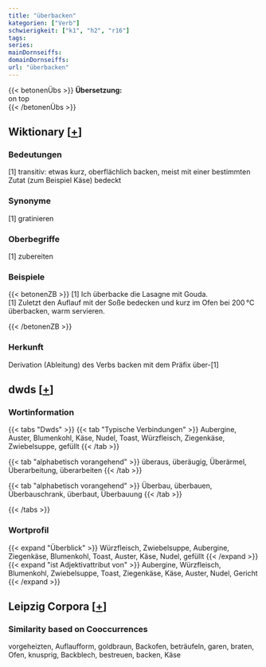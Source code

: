 ```yaml
---
title: "überbacken"
kategorien: ["Verb"]
schwierigkeit: ["k1", "h2", "r16"]
tags:
series:
mainDornseiffs:
domainDornseiffs:
url: "überbacken"
---
```


{{< betonenÜbs >}}
**Übersetzung:**  
on top  
{{< /betonenÜbs >}}

## Wiktionary [[+](https://de.wiktionary.org/wiki/überbacken)]

### Bedeutungen
[1] transitiv: etwas kurz, oberflächlich backen, meist mit einer bestimmten Zutat (zum Beispiel Käse) bedeckt  

### Synonyme
[1] gratinieren  

### Oberbegriffe
[1] zubereiten  

### Beispiele
{{< betonenZB >}}
[1] Ich überbacke die Lasagne mit Gouda.  
[1] Zuletzt den Auflauf mit der Soße bedecken und kurz im Ofen bei 200 °C überbacken, warm servieren.  

{{< /betonenZB >}}
### Herkunft
Derivation (Ableitung) des Verbs backen mit dem Präfix über-[1]  



## dwds [[+](https://www.dwds.de/wb/überbacken)]

### Wortinformation
{{< tabs "Dwds" >}}
{{< tab "Typische Verbindungen" >}}
Aubergine, Auster, Blumenkohl, Käse, Nudel, Toast, Würzfleisch, Ziegenkäse, Zwiebelsuppe, gefüllt
{{< /tab >}}

{{< tab "alphabetisch vorangehend" >}}
überaus, überäugig, Überärmel, Überarbeitung, überarbeiten
{{< /tab >}}

{{< tab "alphabetisch vorangehend" >}}
Überbau, überbauen, Überbauschrank, überbaut, Überbauung
{{< /tab >}}

{{< /tabs >}}

### Wortprofil
{{< expand "Überblick" >}} Würzfleisch, Zwiebelsuppe, Aubergine, Ziegenkäse, Blumenkohl, Toast, Auster, Käse, Nudel, gefüllt {{< /expand >}}
{{< expand "ist Adjektivattribut von" >}} Aubergine, Würzfleisch, Blumenkohl, Zwiebelsuppe, Toast, Ziegenkäse, Käse, Auster, Nudel, Gericht {{< /expand >}}

## Leipzig Corpora [[+](https://corpora.uni-leipzig.de/en/res?word=überbacken&corpusId=deu_newscrawl-public_2018)]


### Similarity based on Cooccurrences
vorgeheizten, Auflaufform, goldbraun, Backofen, beträufeln, garen, braten, Ofen, knusprig, Backblech, bestreuen, backen, Käse

